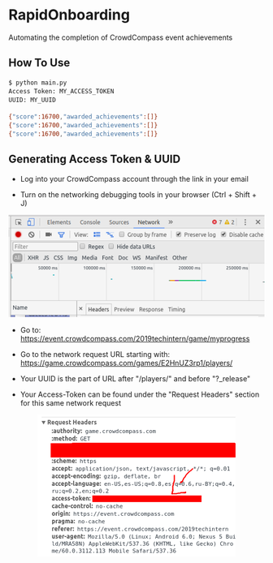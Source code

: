 # RapidOnboarding
Automating the completion of CrowdCompass event achievements

## How To Use

```bash
$ python main.py
Access Token: MY_ACCESS_TOKEN
UUID: MY_UUID

{"score":16700,"awarded_achievements":[]}
{"score":16700,"awarded_achievements":[]}
{"score":16700,"awarded_achievements":[]}
```

## Generating Access Token & UUID

- Log into your CrowdCompass account through the link in your email

- Turn on the networking debugging tools in your browser (Ctrl + Shift + J)

<p align="center">
<img src ="static/1.png">
</p>


- Go to: https://event.crowdcompass.com/2019techintern/game/myprogress

- Go to the network request URL starting with: https://game.crowdcompass.com/games/E2HnUZ3rp1/players/

- Your UUID is the part of URL after "/players/" and before "?_release"

- Your Access-Token can be found under the "Request Headers" section for this same network request

<p align="center">
<img src ="static/3.png">
</p>
